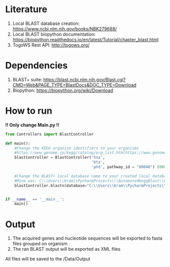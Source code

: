 
# Literature
1. Local BLAST database creation: https://www.ncbi.nlm.nih.gov/books/NBK279688/
2. Local BLAST biopython documentation: https://biopython.readthedocs.io/en/latest/Tutorial/chapter_blast.html
3. TogoWS Rest API: http://togows.org/

# Dependencies
1. BLAST+ suite: https://blast.ncbi.nlm.nih.gov/Blast.cgi?CMD=Web&PAGE_TYPE=BlastDocs&DOC_TYPE=Download
2. Biopython: https://biopython.org/wiki/Download

# How to run
**!! Only change Main.py !!**
```python
from Controllers import BlastController

def main():
    #Change the KEGG organism identifiers to your organisms
    #https://www.genome.jp/kegg/catalog/org_list.htmlhttps://www.genome.jp/kegg/catalog/org_list.html
    blastController = BlastController('hsa',
                                      'bta',
                                      'phd', pathway_id = "00040") (00040 is default)

    #Change the BLAST+ local database name to your created local database name
    #Mine was: C:\\Users\\bram\\PycharmProjects\\\AutomatedKeggBlast\\Data\\Input\\Debaryomyces_occidentalis.fas
    blastController.blastn(database="C:\\Users\\bram\\PycharmProjects\\\AutomatedKeggBlast\\Data\\Input\\Debaryomyces_occidentalis.fas")


if __name__ == '__main__':
    main()
```
# Output
1. The acquired genes and nucleotide sequences will be exported to fasta files grouped on organism
2. The ran BLAST output will be exported as XML files

All files will be saved to the /Data/Output

